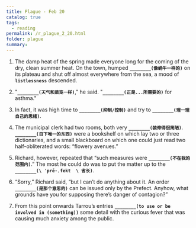 ```yaml
---
title: Plague - Feb 20
catalog: true
tags: 
  - reading
permalink: /r_plague_2_20.html
folder: plague
summary: 
---
```



1.  The damp heat of the spring made everyone long for the coming of the dry, clean summer heat. On the town, humped <b data-toggle="tooltip" data-original-title="{{site.data.answers.plag_d_10_a1}}">`________(像蜗牛一样的)`</b> on its plateau and shut off almost everywhere from the sea, a mood of <b data-toggle="tooltip" data-original-title="{{site.data.glossary.listlessness}}">`listlessness`</b> descended.

2.  "<b data-toggle="tooltip" data-original-title="{{site.data.answers.plag_d_10_b1}}">`________(天气和蒸笼一样)`</b>," he said. "<b data-toggle="tooltip" data-original-title="{{site.data.answers.plag_d_10_b2}}">`________(正是...所需要的)`</b> for asthma."

3.  In fact, it was high time to <b data-toggle="tooltip" data-original-title="{{site.data.answers.plag_d_10_c1}}">`________(抑制/控制)`</b> and try to <b data-toggle="tooltip" data-original-title="{{site.data.answers.plag_d_10_c2}}">`________(理一理自己的思绪)`</b>.

4.  The municipal clerk had two rooms, both very <b data-toggle="tooltip" data-original-title="{{site.data.answers.plag_d_10_d1}}">`________(装修得很简陋)`</b>. <b data-toggle="tooltip" data-original-title="{{site.data.answers.plag_d_10_d2}}">`________(目下唯一的东西)`</b> were a bookshelf on which lay two or three dictionaries, and a small blackboard on which one could just read two half-obliterated words: “flowery avenues.”

5.  Richard, however, repeated that “such measures were <b data-toggle="tooltip" data-original-title="{{site.data.answers.plag_d_10_e1}}">`________(不在我的范围内)`</b>.” The most he could do was to put the matter up to the <b data-toggle="tooltip" data-original-title="{{site.data.answers.plag_d_10_e2}}">`________(\ ˈprē-ˌfekt  \ 省长)`</b>.

6.  “Sorry,” Richard said, “but I can’t do anything about it. An order <b data-toggle="tooltip" data-original-title="{{site.data.answers.plag_d_10_f1}}">`________(是那个意思的)`</b> can be issued only by the Prefect. Anyhow, what grounds have you for supposing there’s danger of contagion?”

7.  From this point onwards Tarrou’s entries <b data-toggle="tooltip" data-original-title="{{site.data.answers.plag_d_10_g1}}">`________(to use or be involved in (something))`</b> some detail with the curious fever that was causing much anxiety among the public.